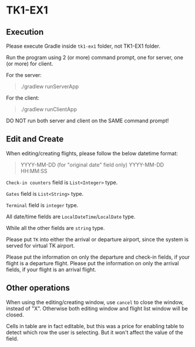 # TK1-EX1
Execution
-------------------------
Please execute Gradle inside `tk1-ex1` folder, not TK1-EX1 folder.

Run the program using 2 (or more) command prompt, one for server, one (or more) for client.

For the server:
> ./gradlew runServerApp

For the client:
> ./gradlew runClientApp

DO NOT run both server and client on the SAME command prompt!


Edit and Create
-------------------------
When editing/creating flights, please follow the below datetime format:
> YYYY-MM-DD (for "original date" field only)
> YYYY-MM-DD HH:MM:SS

`Check-in counters` field is `List<Integer>` type.

`Gates` field is `List<String>` type.

`Terminal` field is `integer` type.

All date/time fields are `LocalDateTime`/`LocalDate` type.

While all the other fields are `string` type.

Please put `TK` into either the arrival or departure airport, since the system is served for virtual TK airport.

Please put the information on only the departure and check-in fields, if your flight is a departure flight.
Please put the information on only the arrival fields, if your flight is an arrival flight.

Other operations
-------------------------
When using the editing/creating window, use `cancel` to close the window, instead of "X".
Otherwise both editing window and flight list window will be closed.

Cells in table are in fact editable, but this was a price for enabling table to detect which row the user is selecting.
But it won't affect the value of the field.
